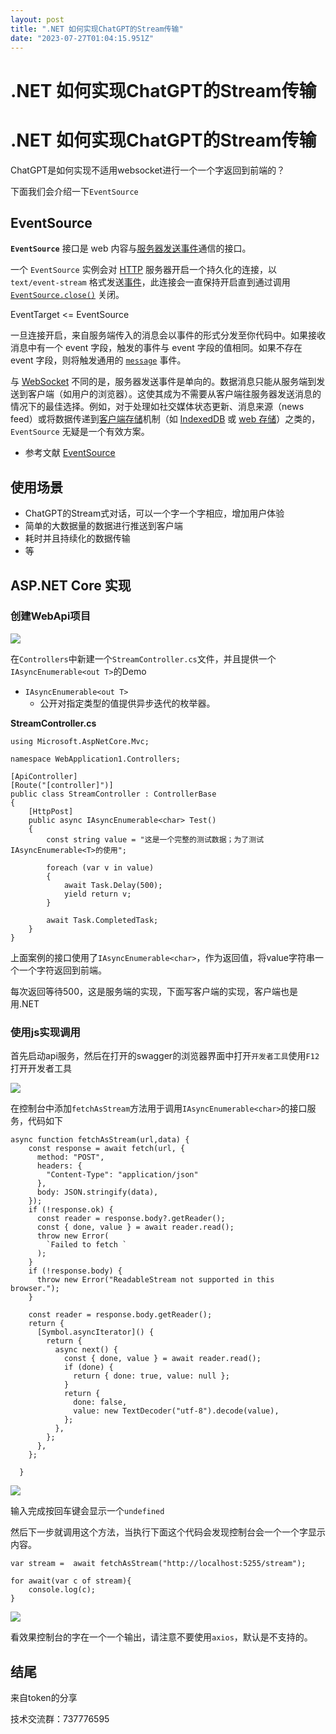 ```yaml
---
layout: post
title: ".NET 如何实现ChatGPT的Stream传输"
date: "2023-07-27T01:04:15.951Z"
---
```

.NET 如何实现ChatGPT的Stream传输
=========================

.NET 如何实现ChatGPT的Stream传输
=========================

ChatGPT是如何实现不适用websocket进行一个一个字返回到前端的？

下面我们会介绍一下`EventSource`

EventSource
-----------

**`EventSource`** 接口是 web 内容与[服务器发送事件](https://developer.mozilla.org/zh-CN/docs/Web/API/Server-sent_events)通信的接口。

一个 `EventSource` 实例会对 [HTTP](https://developer.mozilla.org/zh-CN/docs/Web/HTTP) 服务器开启一个持久化的连接，以 `text/event-stream` 格式发送[事件](https://developer.mozilla.org/zh-CN/docs/Learn/JavaScript/Building_blocks/Events)，此连接会一直保持开启直到通过调用 [`EventSource.close()`](https://developer.mozilla.org/zh-CN/docs/Web/API/EventSource/close) 关闭。

EventTarget <= EventSource

一旦连接开启，来自服务端传入的消息会以事件的形式分发至你代码中。如果接收消息中有一个 event 字段，触发的事件与 event 字段的值相同。如果不存在 event 字段，则将触发通用的 [`message`](https://developer.mozilla.org/zh-CN/docs/Web/API/EventSource/message_event) 事件。

与 [WebSocket](https://developer.mozilla.org/zh-CN/docs/Web/API/WebSockets_API) 不同的是，服务器发送事件是单向的。数据消息只能从服务端到发送到客户端（如用户的浏览器）。这使其成为不需要从客户端往服务器发送消息的情况下的最佳选择。例如，对于处理如社交媒体状态更新、消息来源（news feed）或将数据传递到[客户端存储](https://developer.mozilla.org/zh-CN/docs/Learn/JavaScript/Client-side_web_APIs/Client-side_storage)机制（如 [IndexedDB](https://developer.mozilla.org/zh-CN/docs/Web/API/IndexedDB_API) 或 [web 存储](https://developer.mozilla.org/zh-CN/docs/Web/API/Web_Storage_API)）之类的，`EventSource` 无疑是一个有效方案。

*   参考文献 [EventSource](https://developer.mozilla.org/zh-CN/docs/Web/API/EventSource)

使用场景
----

*   ChatGPT的Stream式对话，可以一个字一个字相应，增加用户体验
*   简单的大数据量的数据进行推送到客户端
*   耗时并且持续化的数据传输
*   等

ASP.NET Core 实现
---------------

### 创建WebApi项目

![](https://img2023.cnblogs.com/blog/2415052/202307/2415052-20230726232053996-920418251.png)

在`Controllers`中新建一个`StreamController.cs`文件，并且提供一个`IAsyncEnumerable<out T>`的Demo

*   `IAsyncEnumerable<out T>`
    *   公开对指定类型的值提供异步迭代的枚举器。

**StreamController.cs**

    using Microsoft.AspNetCore.Mvc;
    
    namespace WebApplication1.Controllers;
    
    [ApiController]
    [Route("[controller]")]
    public class StreamController : ControllerBase
    {
        [HttpPost]
        public async IAsyncEnumerable<char> Test()
        {
            const string value = "这是一个完整的测试数据；为了测试IAsyncEnumerable<T>的使用";
    
            foreach (var v in value)
            {
                await Task.Delay(500);
                yield return v;
            }
    
            await Task.CompletedTask;
        }
    }
    

上面案例的接口使用了`IAsyncEnumerable<char>`，作为返回值，将value字符串一个一个字符返回到前端。

每次返回等待500，这是服务端的实现，下面写客户端的实现，客户端也是用.NET

### 使用js实现调用

首先启动api服务，然后在打开的swagger的浏览器界面中打开`开发者工具`使用`F12`打开开发者工具

![](https://img2023.cnblogs.com/blog/2415052/202307/2415052-20230726232044035-1047535852.png)

在控制台中添加`fetchAsStream`方法用于调用`IAsyncEnumerable<char>`的接口服务，代码如下

    async function fetchAsStream(url,data) {
        const response = await fetch(url, {
          method: "POST",
          headers: {
            "Content-Type": "application/json"
          },
          body: JSON.stringify(data),
        });
        if (!response.ok) {
          const reader = response.body?.getReader();
          const { done, value } = await reader.read();
          throw new Error(
            `Failed to fetch `
          );
        }
        if (!response.body) {
          throw new Error("ReadableStream not supported in this browser.");
        }
    
        const reader = response.body.getReader();
        return {
          [Symbol.asyncIterator]() {
            return {
              async next() {
                const { done, value } = await reader.read();
                if (done) {
                  return { done: true, value: null };
                }
                return {
                  done: false,
                  value: new TextDecoder("utf-8").decode(value),
                };
              },
            };
          },
        };
    
      }
    

![](https://img2023.cnblogs.com/blog/2415052/202307/2415052-20230726232035110-29973544.gif)

输入完成按回车键会显示一个`undefined`

然后下一步就调用这个方法，当执行下面这个代码会发现控制台会一个一个字显示内容。

    var stream =  await fetchAsStream("http://localhost:5255/stream");
    
    for await(var c of stream){
        console.log(c);
    }
    

![](https://img2023.cnblogs.com/blog/2415052/202307/2415052-20230726232200892-1008969773.gif)

看效果控制台的字在一个一个输出，请注意不要使用`axios`，默认是不支持的。

结尾
--

来自token的分享

技术交流群：737776595